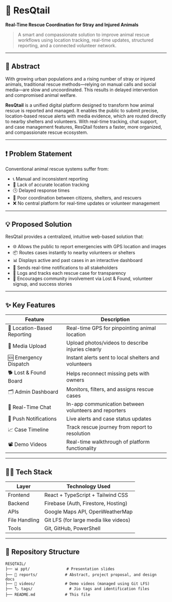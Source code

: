# 🐾 ResQtail

**Real-Time Rescue Coordination for Stray and Injured Animals**

> A smart and compassionate solution to improve animal rescue workflows using location tracking, real-time updates, structured reporting, and a connected volunteer network.

---

## 📘 Abstract

With growing urban populations and a rising number of stray or injured animals, traditional rescue methods—relying on manual calls and social media—are slow and uncoordinated. This results in delayed intervention and compromised animal welfare.

**ResQtail** is a unified digital platform designed to transform how animal rescue is reported and managed. It enables the public to submit precise, location-based rescue alerts with media evidence, which are routed directly to nearby shelters and volunteers. With real-time tracking, chat support, and case management features, ResQtail fosters a faster, more organized, and compassionate rescue ecosystem.

---

## ❗ Problem Statement

Conventional animal rescue systems suffer from:

- 📞 Manual and inconsistent reporting
- 📍 Lack of accurate location tracking
- 🕓 Delayed response times
- 🔄 Poor coordination between citizens, shelters, and rescuers
- ❌ No central platform for real-time updates or volunteer management

---

## 💡 Proposed Solution

ResQtail provides a centralized, intuitive web-based solution that:

- 🌐 Allows the public to report emergencies with GPS location and images
- 📦 Routes cases instantly to nearby volunteers or shelters
- 📊 Displays active and past cases in an interactive dashboard
- 🔔 Sends real-time notifications to all stakeholders
- 📁 Logs and tracks each rescue case for transparency
- 🐾 Encourages community involvement via Lost & Found, volunteer signup, and success stories

---

## ✨ Key Features

| Feature               | Description                                                                 |
|-----------------------|-----------------------------------------------------------------------------|
| 📍 Location-Based Reporting | Real-time GPS for pinpointing animal location                          |
| 📸 Media Upload         | Upload photos/videos to describe injuries clearly                          |
| 🆘 Emergency Dispatch    | Instant alerts sent to local shelters and volunteers                      |
| 🐕 Lost & Found Board   | Helps reconnect missing pets with owners                                   |
| 🗂️ Admin Dashboard       | Monitors, filters, and assigns rescue cases                               |
| 💬 Real-Time Chat       | In-app communication between volunteers and reporters                      |
| 🔔 Push Notifications    | Live alerts and case status updates                                        |
| 📈 Case Timeline         | Track rescue journey from report to resolution                            |
| 📽️ Demo Videos           | Real-time walkthrough of platform functionality                           |

---

## 🧑‍💻 Tech Stack

| Layer         | Technology Used                      |
|---------------|--------------------------------------|
| Frontend      | React + TypeScript + Tailwind CSS    |
| Backend       | Firebase (Auth, Firestore, Hosting)  |
| APIs          | Google Maps API, OpenWeatherMap      |
| File Handling | Git LFS (for large media like videos)|
| Tools         | Git, GitHub, PowerShell              |

---

## 📁 Repository Structure

```shell
RESQTAIL/
├── 📊 ppt/                # Presentation slides
├── 📝 reports/            # Abstract, project proposal, and design docs
├── 🎥 videos/             # Demo videos (managed using Git LFS)
├── 🏷️ tags/                # Jio tags and identification files
├── README.md             # This file

